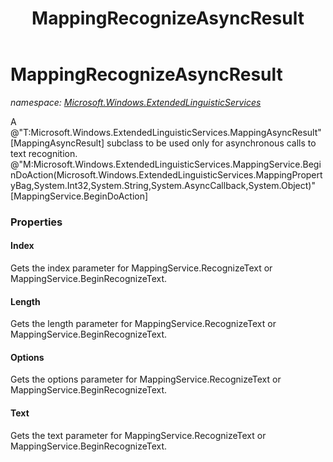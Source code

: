 ﻿---
title: MappingRecognizeAsyncResult
---

# MappingRecognizeAsyncResult
_namespace: [Microsoft.Windows.ExtendedLinguisticServices](N-Microsoft.Windows.ExtendedLinguisticServices.html)_

A @"T:Microsoft.Windows.ExtendedLinguisticServices.MappingAsyncResult"[MappingAsyncResult] subclass to be used only for asynchronous calls to text recognition.
 @"M:Microsoft.Windows.ExtendedLinguisticServices.MappingService.BeginDoAction(Microsoft.Windows.ExtendedLinguisticServices.MappingPropertyBag,System.Int32,System.String,System.AsyncCallback,System.Object)"[MappingService.BeginDoAction]



### Properties

#### Index
Gets the index parameter for MappingService.RecognizeText or MappingService.BeginRecognizeText.
#### Length
Gets the length parameter for MappingService.RecognizeText or MappingService.BeginRecognizeText.
#### Options
Gets the options parameter for MappingService.RecognizeText or MappingService.BeginRecognizeText.
#### Text
Gets the text parameter for MappingService.RecognizeText or MappingService.BeginRecognizeText.


